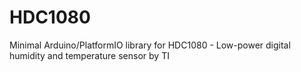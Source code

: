 # HDC1080
Minimal Arduino/PlatformIO library for HDC1080 - Low-power digital humidity and temperature sensor by TI

